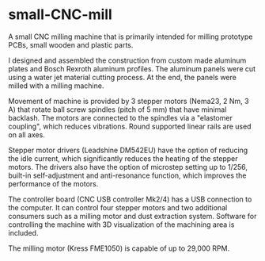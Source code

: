 # small-CNC-mill
A small CNC milling machine that is primarily intended for milling prototype PCBs, small wooden and plastic parts.

I designed and assembled the construction from custom made aluminum plates and Bosch Rexroth aluminum profiles.
The aluminum panels were cut using a water jet material cutting process. At the end, the panels were milled with a milling machine.

Movement of machine is provided by 3 stepper motors (Nema23, 2 Nm, 3 A) that rotate ball screw spindles (pitch of 5 mm) that have minimal backlash. The motors are connected to the spindles via a "elastomer coupling", which reduces vibrations.
Round supported linear rails are used on all axes.

Stepper motor drivers (Leadshine DM542EU) have the option of reducing the idle current, which significantly reduces the heating of the stepper motors. The drivers also have the option of microstep setting up to 1/256, built-in self-adjustment and anti-resonance function, which improves the performance of the motors.

The controller board (CNC USB controller Mk2/4) has a USB connection to the computer. It can control four stepper motors and two additional consumers such as a milling motor and dust extraction system. Software for controlling the machine with 3D visualization of the machining area is included.

The milling motor (Kress FME1050) is capable of up to 29,000 RPM.
